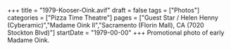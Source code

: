 +++
title = "1979-Kooser-Oink.avif"
draft = false
tags = ["Photos"]
categories = ["Pizza Time Theatre"]
pages = ["Guest Star / Helen Henny (Cyberamic)","Madame Oink II","Sacramento (Florin Mall), CA (7020 Stockton Blvd)"]
startDate = "1979-00-00"
+++
Promotional photo of early Madame Oink.